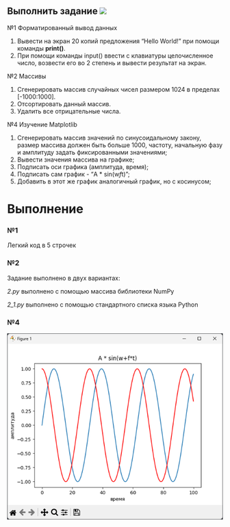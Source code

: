 ## Выполнить задание ![](https://img.shields.io/badge/Done-green.svg)

№1 Форматированный вывод данных

1. Вывести на экран 20 копий предложения “Hello World!” при помощи команды **print()**.
2. При помощи команды input() ввести с клавиатуры целочисленное число, возвести его во 2 степень и вывести результат на экран.

№2 Массивы

1. Сгенерировать массив случайных чисел размером 1024 в пределах [-1000:1000].
2. Отсортировать данный массив.
3. Удалить все отрицательные числа.

№4 Изучение Matplotlib

1. Сгенерировать массив значений по синусоидальному закону, размер массива должен быть больше 1000, частоту, начальную фазу и амплитуду задать фиксированными значениями;
2. Вывести значения массива на графике;
3. Подписать оси графика (амплитуда, время);
4. Подписать сам график - “A * sin(w*f*t)”;
5. Добавить в этот же график аналогичный график, но с косинусом;

# Выполнение 

### №1
Легкий код в 5 строчек


### №2
Задание выполнено в двух вариантах:

*2.py* выполнено с помощью массива библиотеки NumPy

*2_1.py* выполнено с помощью стандартного списка языка Python


### №4 
![plot](./photo/4задание.png)
